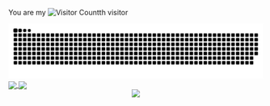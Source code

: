 You are my ![Visitor Count](https://profile-counter.glitch.me/396458015/count.svg)th visitor

<picture>
  <source media="(prefers-color-scheme: dark)" srcset="https://raw.githubusercontent.com/396458015/396458015/output/github-contribution-grid-snake-dark.svg">
  <source media="(prefers-color-scheme: light)" srcset="https://raw.githubusercontent.com/396458015/396458015/output/github-contribution-grid-snake.svg">
  <img alt="github contribution grid snake animation" src="https://raw.githubusercontent.com/396458015/396458015/output/github-contribution-grid-snake.svg">
</picture>



<a href="https://github.com/anuraghazra/github-readme-stats">
  <img align="center" src="https://github-readme-stats.vercel.app/api?username=396458015&count_private=true&show_icons=true&theme=dark" />
</a>
<a href="https://github.com/anuraghazra/convoychat">
  <img align="center" src="https://github-readme-stats.vercel.app/api/top-langs/?username=396458015&langs_count=8&theme=dark&count_private=true&layout=compact&hide=javascript,html,css,CoffeeScript&card_width=280" />
</a>


<!-- <div align="center">                                                                               -->
<!--     <img  src="https://github-readme-streak-stats.herokuapp.com/?user=396458015&theme=dark" />   -->
<!-- </div>                                                                                             -->

<!-- **Skills:**                                                                                        -->

<!-- <code><img height="32" src="https://cdn.jsdelivr.net/npm/simple-icons@v5/icons/python.svg"></code> -->
<!-- <code><img height="32" src="https://cdn.jsdelivr.net/npm/simple-icons@v5/icons/go.svg"></code>     -->
<!-- <code><img height="32" src="https://cdn.jsdelivr.net/npm/simple-icons@v5/icons/mysql.svg"></code>  -->
<!-- <code><img height="32" src="https://cdn.jsdelivr.net/npm/simple-icons@v5/icons/redis.svg"></code>  -->
<!-- <code><img height="32" src="https://cdn.jsdelivr.net/npm/simple-icons@v5/icons/git.svg"></code>    -->
<!-- <code><img height="32" src="https://cdn.jsdelivr.net/npm/simple-icons@v5/icons/linux.svg"></code>  -->
<!-- <code><img height="32" src="https://cdn.jsdelivr.net/npm/simple-icons@v5/icons/vim.svg"></code>    -->
<!-- <code><img height="32" src="https://cdn.jsdelivr.net/npm/simple-icons@v5/icons/macos.svg"></code>  -->
<!-- <code><img height="32" src="https://cdn.jsdelivr.net/npm/simple-icons@v5/icons/alfred.svg"></code> -->



<div align="center"> <img src="https://github-profile-trophy.vercel.app/?username=396458015" /> </div>


